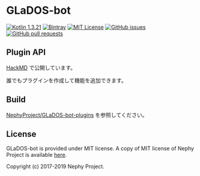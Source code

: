 # GLaDOS-bot

[![Kotlin 1.3.21](https://img.shields.io/badge/Kotlin-1.3.21-blue.svg)](http://kotlinlang.org)
[![Bintray](https://api.bintray.com/packages/nephyproject/glados-bot/glados/images/download.svg)](https://bintray.com/nephyproject/glados-bot/glados/_latestVersion)
[![MIT License](https://img.shields.io/github/license/NephyProject/GLaDOS-bot.svg)](https://github.com/NephyProject/GLaDOS-bot/blob/master/LICENSE)
[![GitHub issues](https://img.shields.io/github/issues/NephyProject/GLaDOS-bot.svg)](https://github.com/NephyProject/GLaDOS-bot/issues)
[![GitHub pull requests](https://img.shields.io/github/issues-pr/NephyProject/GLaDOS-bot.svg)](https://github.com/NephyProject/GLaDOS-bot/pulls)

## Plugin API
[HackMD](https://hackmd.io/5URKBTt6Q02L3FneACyH9A) で公開しています。

誰でもプラグインを作成して機能を追加できます。

## Build
[NephyProject/GLaDOS-bot-plugins](https://github.com/NephyProject/GLaDOS-bot-plugins) を参照してください。

## License

GLaDOS-bot is provided under MIT license. A copy of MIT license of Nephy Project is available [here](https://nephy.jp/license/mit).

Copyright (c) 2017-2019 Nephy Project.
